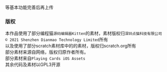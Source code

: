 等基本功能完善后再上传
### 版权
本作品使用了部分编程猫`源码编辑器Kitten`的素材，素材版权归`深圳点猫科技有限公司   © 2021 Shenzhen Dianmao Technology Limited`所有   
以及使用了部分scratch素材库中的的素材，版权归scratch.org所有    
部分素材来源自网络，版权归原作者所有。    
部分素材来自`Playing Cards iOS Assets`    
其余代码及素材以GPL3开源
